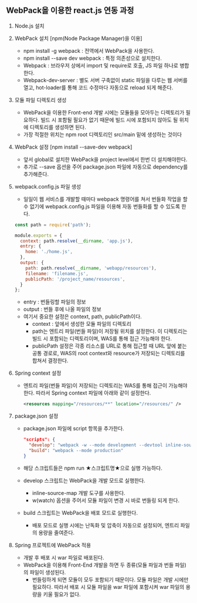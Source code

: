 ## WebPack을 이용한 react.js 연동 과정

1. Node.js 설치

2. WebPack 설치 [npm(Node Package Manager)을 이용] 

   * npm install -g webpack : 전역에서 WebPack을 사용한다.
   * npm install --save dev webpack : 특정 의존성으로 설치한다.
   * Webpack : 브라우저 상에서 import 및 require로 호출, JS 파일 하나로 병합한다.
   * Webpack-dev-server : 별도 서버 구축없이 static 파일을 다루는 웹 서버를 열고, hot-loader를 통해 코드 수정마다 자동으로 reload 되게 해준다.

3. 모듈 파일 디렉토리 생성

   * WebPack을 이용한 Front-end 개발 시에는 모듈들을 모아두는 디렉토리가 필요하다. 빌드 시 포함될 필요가 없기 때문에 빌드 시에 포함되지 않아도 될 위치에 디렉토리를 생성하면 된다.
   * 가장 적절한 위치는 npm root 디렉토리인 src/main 밑에 생성하는 것이다

4. WebPack 설정 [npm install --save-dev webpack]

   * 앞서 global로 설치한 WebPack을 project level에서 한번 더 설치해야한다.
   * 추가로 --save 옵션을 주어 package.json 파일에 자동으로 dependency를 추가해준다.

5. webpack.config.js 파일 생성

   * 일일이 웹 서비스를 개발할 때마다 webpack 명령어를 쳐서 번들화 작업을 할 수 없기에 webpack.config.js 파일을 이용해 자동 번들화를 할 수 있도록 한다.

   ```javascript
   const path = require('path');
   
   module.exports = {
     context: path.resolve(__dirname, 'app.js'),
     entry: {
       home: './home.js',
     },
     output: {
       path: path.resolve(__dirname, 'webapp/resources'),
       filename: 'filename.js',
       publicPath: '/project_name/resources',
     }
   };
   ```

   * entry : 번들링할 파일의 정보
   * output : 번들 후에 나올 파일의 정보
   * 여기서 중요한 설정은 context, path, publicPath이다.
     * context : 앞에서 생성한 모듈 파일의 디렉토리
     * path는 엔트리 파일(번들 파일)이 저장될 위치를 설정한다. 이 디렉토리는 빌드 시 포함되는 디렉토리이며, WAS를 통해 접근 가능해야 한다.
     * publicPath 설정은 각종 리소스를 URL로 통해 접근할 때 URL 앞에 붙는 공통 경로로, WAS의 root context와 resource가 저장되는 디렉토리를 합쳐서 결정한다.

6. Spring context 설정

   * 엔트리 파일(번들 파일)이 저장되는 디렉토리는 WAS를 통해 접근이 가능해야 한다. 따라서 Spring context 파일에 아래와 같이 설정한다.

     ```xml
     <resources mapping="/resources/**" location="/resources/" />
     ```

7. package.json 설정

   * package.json 파일에 script 항목을 추가한다.

     ```json
     "scripts": {
       "develop": "webpack -w --mode development --devtool inline-source-map",
       "build": "webpack --mode production"
     }
     ```

   * 해당 스크립트들은 npm run ★스크립트명★으로 실행 가능하다.
   * develop 스크립트는 WebPack을 개발 모드로 실행한다.
     * inline-source-map 개발 도구를 사용한다. 
     * w(watch) 옵션을 주어서 모듈 파일이 변경 시 바로 번들링 되게 한다.
   * build 스크립트는 WebPack을 배포 모드로 실행한다.
     * 배포 모드로 실행 시에는 난독화 및 압축이 자동으로 설정되어, 엔트리 파일의 용량을 줄여준다.

8. Spring 프로젝트에 WebPack 적용

   * 개발 후 배포 시 war 파일로 배포된다.
   * WebPack을 이용해 Front-End 개발을 하면 두 종류(모듈 파일과 번들 파일)의 파일이 생성된다.
     * 번들링하게 되면 모듈이 모두 포함되기 때문이다. 모듈 파일은 개발 시에만 필요하다. 따라서 배포 시 모듈 파일을 war 파일에 포함시켜 war 파일의 용량을 키울 필요가 없다.